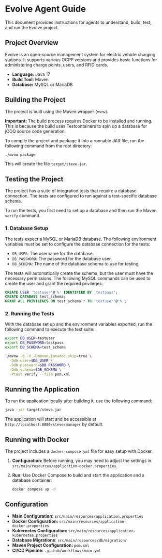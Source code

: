 # Evolve Agent Guide

This document provides instructions for agents to understand, build, test, and run the Evolve project.

## Project Overview

Evolve is an open-source management system for electric vehicle charging stations. It supports various OCPP versions and provides basic functions for administering charge points, users, and RFID cards.

- **Language:** Java 17
- **Build Tool:** Maven
- **Database:** MySQL or MariaDB

## Building the Project

The project is built using the Maven wrapper (`mvnw`).

**Important:** The build process requires Docker to be installed and running. This is because the build uses Testcontainers to spin up a database for jOOQ source code generation.

To compile the project and package it into a runnable JAR file, run the following command from the root directory:

```bash
./mvnw package
```

This will create the file `target/steve.jar`.

## Testing the Project

The project has a suite of integration tests that require a database connection. The tests are configured to run against a test-specific database schema.

To run the tests, you first need to set up a database and then run the Maven `verify` command.

### 1. Database Setup

The tests expect a MySQL or MariaDB database. The following environment variables must be set to configure the database connection for the tests:

- `DB_USER`: The username for the database.
- `DB_PASSWORD`: The password for the database user.
- `DB_SCHEMA`: The name of the database schema to use for testing.

The tests will automatically create the schema, but the user must have the necessary permissions. The following MySQL commands can be used to create the user and grant the required privileges:

```sql
CREATE USER 'testuser'@'%' IDENTIFIED BY 'testpass';
CREATE DATABASE test_schema;
GRANT ALL PRIVILEGES ON test_schema.* TO 'testuser'@'%';
```

### 2. Running the Tests

With the database set up and the environment variables exported, run the following command to execute the test suite:

```bash
export DB_USER=testuser
export DB_PASSWORD=testpass
export DB_SCHEMA=test_schema

./mvnw -B -V -Dmaven.javadoc.skip=true \
  -Ddb-user=$DB_USER \
  -Ddb-password=$DB_PASSWORD \
  -Ddb-schema=$DB_SCHEMA \
  -Ptest verify --file pom.xml
```

## Running the Application

To run the application locally after building it, use the following command:

```bash
java -jar target/steve.jar
```

The application will start and be accessible at `http://localhost:8080/steve/manager` by default.

## Running with Docker

The project includes a `docker-compose.yml` file for easy setup with Docker.

1.  **Configuration:** Before running, you may need to adjust the settings in `src/main/resources/application-docker.properties`.
2.  **Run:** Use Docker Compose to build and start the application and a database container:

    ```bash
    docker compose up -d
    ```

## Configuration

- **Main Configuration:** `src/main/resources/application.properties`
- **Docker Configuration:** `src/main/resources/application-docker.properties`
- **Kubernetes Configuration:** `src/main/resources/application-kubernetes.properties`
- **Database Migrations:** `src/main/resources/db/migration/`
- **Maven Project Configuration:** `pom.xml`
- **CI/CD Pipeline:** `.github/workflows/main.yml`
